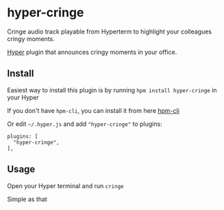 # hyper-cringe
Cringe audio track playable from Hyperterm to highlight your colleagues cringy moments.

[Hyper](https://hyper.is/) plugin that announces cringy moments in your office.

## Install

Easiest way to install this plugin is by running `hpm install hyper-cringe` in your Hyper

If you don't have `hpm-cli`, you can install it from here [hpm-cli](https://www.npmjs.com/package/hpm-cli)

Or edit `~/.hyper.js` and add `"hyper-cringe"` to plugins:
```
plugins: [                                                                                               
  "hyper-cringe",                                                                                           
], 
```

## Usage

Open your Hyper terminal and run `cringe` 

Simple as that
